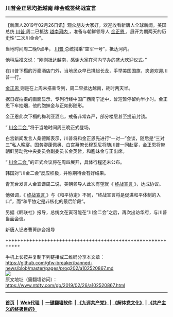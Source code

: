 ### 川普金正恩均抵越南 峰会或签终战宣言
------------------------

<div class="post_content">
 <p>
  【新唐人2019年02月26日讯】观众朋友大家好，欢迎收看新唐人全球新闻。美国总统
  <a href="https://www.ntdtv.com/gb/川普.htm">
   川普
  </a>
  周二已抵达
  <a href="https://www.ntdtv.com/gb/越南河内.htm">
   越南河内
  </a>
  ，准备与朝鲜领导人
  <a href="https://www.ntdtv.com/gb/金正恩.htm">
   金正恩
  </a>
  ，展开为期两天的历史性“二次川金会”。
 </p>
 <p>
  当地时间周二晚9点半，
  <a href="https://www.ntdtv.com/gb/川普.htm">
   川普
  </a>
  总统搭乘“空军一号”，抵达河内。
 </p>
 <p>
  他稍后推文说：“刚刚抵达越南，感谢大家在河内举办的盛大欢迎仪式。”
 </p>
 <p>
  在川普下榻的万豪酒店门外，当地民众早已排起长龙，手举美国国旗，夹道欢迎川普一行。
 </p>
 <p>
  <a href="https://www.ntdtv.com/gb/金正恩.htm">
   金正恩
  </a>
  则是在上周末搭乘专列，周二早抵达越南，耗时两天半。
 </p>
 <p>
  据日媒拍摄的画面显示，专列行经中国广西南宁途中，曾短暂停留约半小时。金正恩下车抽烟，他的胞妹金与正如影随形。
 </p>
 <p>
  金正恩此次下榻的梅利亚酒店，戒备非常森严，部分楼层甚至提前封锁。
 </p>
 <p>
  “
  <a href="https://www.ntdtv.com/gb/400557.htm">
   川金二会
  </a>
  ”将于当地时间周三晚正式登场。
 </p>
 <p>
  白宫新闻发言人桑德斯表示，川普将和金正恩先进行“一对一”会谈，随后是“三对三”私人晚宴。国务卿蓬佩奥、白宫幕僚长穆瓦尼将随川普一同赴宴，金正恩将带朝鲜劳动党中央委员会副委员长金英哲，和胞妹金与正出席。
 </p>
 <p>
  “
  <a href="https://www.ntdtv.com/gb/400557.htm">
   川金二会
  </a>
  ”的正式会议将在周四展开，具体行程还未公布。
 </p>
 <p>
  韩国对“川金二会”反应积极，并称期待会有好结果。
 </p>
 <p>
  青瓦台发言人金宜谦周二说，美朝领导人此次有望就《
  <a href="https://www.ntdtv.com/gb/终战宣言.htm">
   终战宣言
  </a>
  》，达成协议。
 </p>
 <p>
  他强调，《
  <a href="https://www.ntdtv.com/gb/终战宣言.htm">
   终战宣言
  </a>
  》与《和平协定》不同，“终战宣言将是促进和平体制的入口”，而“和平协定是非核化的最后阶段”。
 </p>
 <p>
  另据《韩联社》报导，总统文在寅可能在“川金二会”之后，再次出访华府，与川普当面会谈。
 </p>
 <p>
  新唐人记者曹菁综合报导
 </p>
 <div class="single_ad">
 </div>
</div>

+++++++++++++++++++++++++++++++++++++++++++++++++++++++++++<br/><br/>
手机上长按并复制下列链接或二维码分享本文章：<br/>
https://github.com/gfw-breaker/banned-news/blob/master/pages/prog202/a102520867.md <br/>
<a href='https://github.com/gfw-breaker/banned-news/blob/master/pages/prog202/a102520867.md'><img src='https://github.com/gfw-breaker/banned-news/blob/master/pages/prog202/a102520867.md.png'/></a> <br/>
原文地址（需翻墙访问）：https://www.ntdtv.com/gb/2019/02/26/a102520867.html


------------------------
#### [首页](https://github.com/gfw-breaker/banned-news/blob/master/README.md) &nbsp;|&nbsp; [Web代理](https://github.com/labour-camp/helloworld) &nbsp;|&nbsp; [一键翻墙软件](https://github.com/gfw-breaker/nogfw/blob/master/README.md) &nbsp;| [《九评共产党》](https://github.com/gfw-breaker/9ping.md/blob/master/README.md#九评之一评共产党是什么) | [《解体党文化》](https://github.com/gfw-breaker/jtdwh.md/blob/master/README.md) | [《共产主义的终极目的》](https://github.com/gfw-breaker/gczydzjmd.md/blob/master/README.md)


